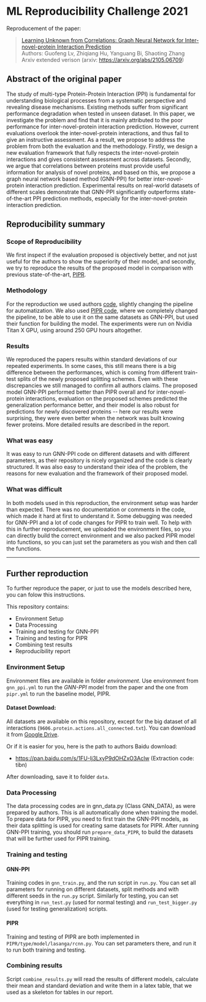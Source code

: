 # ML Reproducibility Challenge 2021 

Reproducement of the paper:
> [Learning Unknown from Correlations: Graph Neural Network for Inter-novel-protein Interaction Prediction](https://arxiv.org/abs/2105.06709) \
> Authors: Guofeng Lv, Zhiqiang Hu, Yanguang Bi, Shaoting Zhang \
> Arxiv extended verison (arxiv: https://arxiv.org/abs/2105.06709)


## Abstract of the original paper

The study of multi-type Protein-Protein Interaction (PPI) is fundamental for understanding biological processes from a systematic perspective and revealing disease mechanisms. Existing methods suffer from significant performance degradation when tested in unseen dataset. In this paper, we investigate the problem and find that it is mainly attributed to the poor performance for inter-novel-protein interaction prediction. However, current evaluations overlook the inter-novel-protein interactions, and thus fail to give an instructive assessment. As a result, we propose to address the problem from both the evaluation and the methodology. Firstly, we design a new evaluation framework that fully respects the inter-novel-protein interactions and gives consistent assessment across datasets. Secondly, we argue that correlations between proteins must provide useful information for analysis of novel proteins, and based on this, we propose a graph neural network based method (GNN-PPI) for better inter-novel-protein interaction prediction. Experimental results on real-world datasets of different scales demonstrate that GNN-PPI significantly outperforms state-of-the-art PPI prediction methods, especially for the inter-novel-protein interaction prediction.

## Reproducibility summary

### Scope of Reproducibility

We first inspect if the evaluation proposed is objectively better, and not just useful for the authors to show the superiority of their model, 
and secondly, we try to reproduce the results of the proposed model in comparison with previous state-of-the-art, [PIPR](https://github.com/muhaochen/seq_ppi).

### Methodology

For the reproduction we used authors [code](https://github.com/lvguofeng/GNN_PPI), slightly changing the pipeline for automatization. We also used [PIPR code](https://github.com/muhaochen/seq_ppi), where we completely changed the pipeline, to be able to use it on the same datasets as GNN-PPI, but used their function for building the model. 
The experiments were run on Nvidia Titan X GPU, using around 250 GPU hours altogether.

### Results
We reproduced the papers results within standard deviations of our repeated experiments. 
In some cases, this still means there is a big difference between the performances, which is coming from different 
train-test splits of the newly proposed splitting schemes. Even with these discrepancies we still managed to confirm all authors claims. 
The proposed model GNN-PPI performed better than PIPR overall and for inter-novel-protein interactions, evaluation on 
the proposed schemes predicted the generalization performance better, and their model is also robust for predictions 
for newly discovered proteins -- here our results were surprising, they were even better when the network was built knowing fewer proteins.
More detailed results are described in the report.

### What was easy

It was easy to run GNN-PPI code on different datasets and with different parameters, as their repository is nicely organized and the code is clearly structured. 
It was also easy to understand their idea of the problem, the reasons for new evaluation and the framework of their proposed model.

### What was difficult

In both models used in this reproduction, the environment setup was harder than expected. There was no documentation or 
comments in the code, which made it hard at first to understand it. Some debugging was needed for GNN-PPI and a lot of code changes for PIPR to train well.
To help with this in further reproducement, we uploaded the environment files, so you can directly build the correct 
environment and we also packed PIPR model into functions, so you can just set the parameters as you wish and then call the functions.

___________________________________________

## Further reproduction
To further reproduce the paper, or just to use the models described here, you can folow this instructions.

This repository contains:
- Environment Setup
- Data Processing
- Training and testing for GNN-PPI
- Training and testing for PIPR
- Combining test results
- Reproducibility report

### Environment Setup

Environment files are available in folder *environment*. Use environment from ``gnn_ppi.yml`` to run the *GNN-PPI* model from the paper 
and the one from ``pipr.yml`` to run the baseline model, PIPR.

#### Dataset Download:

All datasets are available on this repository, except for the big dataset of all interactions (`9606.protein.actions.all_connected.txt`).
You can download it from [Google Drive](https://drive.google.com/drive/folders/1yXYhnUrkzQBmdq1mVq7P6sgrQnX_rZKU?usp=sharing).

Or if it is easier for you, here is the path to authors Baidu download:
- https://pan.baidu.com/s/1FU-Ij3LxyP9dOHZxO3Aclw (Extraction code: tibn)

After downloading, save it to folder `data`.

### Data Processing

The data processing codes are in gnn_data.py (Class GNN_DATA), as were prepared by authors.
This is all automatically done when training the model. To prepare data for PIPR, you need to first train the GNN-PPI 
models, as their data splitting is used for creating same datasets for PIPR. After running GNN-PPI training, you should 
run `prepare_data_PIPR`, to build the datasets that will be further used for PIPR training.

### Training and testing

#### GNN-PPI
Training codes in `gnn_train.py`, and the run script in `run.py`. You can set all parameters for running on different 
datasets, split methods and with different seeds in the `run.py` script.
Similarly for testing, you can set everything in `run_test.py` (used for normal testing) and `run_test_bigger.py` 
(used for testing generalization) scripts.

#### PIPR
Training and testing of PIPR are both implemented in `PIPR/type/model/lasanga/rcnn.py`. You can set parameters there, 
and run it to run both training and testing.

### Combining results
Script `combine_results.py` will read the results of different models, calculate their mean and standard deviation and 
write them in a latex table, that we used as a skeleton for tables in our report.
